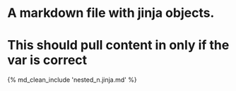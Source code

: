 # A markdown file with jinja objects.


# This should pull content in only if the var is correct
{% md_clean_include 'nested_n.jinja.md' %}